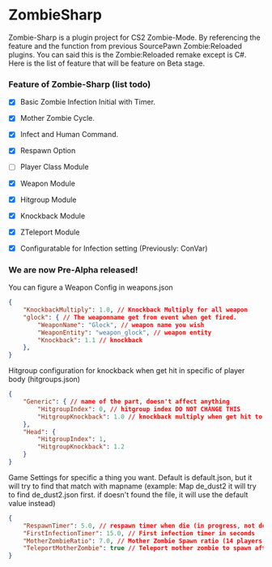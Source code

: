 # ZombieSharp
 
Zombie-Sharp is a plugin project for CS2 Zombie-Mode. By referencing the feature and the function from previous SourcePawn Zombie:Reloaded plugins. You can said this is the Zombie:Reloaded remake except is C#. Here is the list of feature that will be feature on Beta stage.

### Feature of Zombie-Sharp (list todo)
- [x] Basic Zombie Infection Initial with Timer.
- [x] Mother Zombie Cycle.
- [x] Infect and Human Command.
- [x] Respawn Option
- [ ] Player Class Module
- [x] Weapon Module
- [x] Hitgroup Module
- [x] Knockback Module
- [x] ZTeleport Module
- [x] Configuratable for Infection setting (Previously: ConVar)


### We are now Pre-Alpha released!

You can figure a Weapon Config in weapons.json
```json
{
    "KnockbackMultiply": 1.0, // Knockback Multiply for all weapon
    "glock": { // The weaponname get from event when get fired.
        "WeaponName": "Glock", // weapon name you wish
        "WeaponEntity": "weapon_glock", // weapon entity
        "Knockback": 1.1 // knockback
    },
}
```
Hitgroup configuration for knockback when get hit in specific of player body (hitgroups.json)
```json
{
    "Generic": { // name of the part, doesn't affect anything
        "HitgroupIndex": 0, // hitgroup index DO NOT CHANGE THIS
        "HitgroupKnockback": 1.0 // knockback multiply when get hit to this hitgroup
    },
    "Head": {
        "HitgroupIndex": 1,
        "HitgroupKnockback": 1.2
    }
}
```
Game Settings for specific a thing you want. Default is default.json, but it will try to find that match with mapname (example: Map de_dust2 it will try to find de_dust2.json first. if doesn't found the file, it will use the default value instead)
```json
{
    "RespawnTimer": 5.0, // respawn timer when die (in progress, not done yet)
    "FirstInfectionTimer": 15.0, // First infection timer in seconds
    "MotherZombieRatio": 7.0, // Mother Zombie Spawn ratio (14 players / 7.0 ratio = 2 Mother zombie)
    "TeleportMotherZombie": true // Teleport mother zombie to spawn after get infected (Useful for Zombie Escape)
}
```
